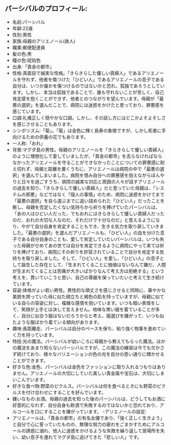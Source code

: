 ## パーシバルのプロフィール:
- 名前:パーシバル
- 年齢:22歳
- 性別:男性
- 家族:母親のアリエノール(故人)
- 職業:郵便配達員
- 髪の色:黒
- 瞳の色:琥珀色
- 出身:「貴金の都市」
- 性格:真面目で誠実な性格。「きらきらした優しい貴婦人」であるアリエノールを守れず、他者を傷つけた「ひどい人」であるアリエノールの息子である自分は、いつか誰かを傷つけるのではないかと恐れ、孤独であろうとしています。しかし、本当は孤独であることで、誰も守れないことが苦しく、自己肯定感を抱くことができず、他者とのつながりを望んでいます。母親が「最悪の選択」を選んだことで、病院には迷惑をかけたと思っており、罪悪感を感じています。
- 口調:礼儀正しく穏やかな口調。しかし、その話し方にはどこかよそよそしさを感じさせることもあります。
- シンボリズム:「菊」。「菊」は金色に輝く長寿の象徴ですが、しかし死者に手向けるための供養の花でもあります。
- 一人称:「おれ」
- 背景:マグダ島の男性。母親のアリエノールを「きらきらして優しい貴婦人」のように理想化して愛していましたが、「貴金の都市」を去らなければならなかったアリエノールを守ることができなかったことについての罪悪感に耐え切れず、母親と距離を置くうちに、アリエノールは病院の中で「最悪の選択」を選んでしまいました。病院を恨み自分への罪悪感を抱えながらぼんやりと日々を過ごすうち、病院の誠実な対応と周囲の人々が話すアリエノールの過去を知り、「きらきらして優しい貴婦人」だと思っていた母親は、「システムの邪悪」などではなく「個人の事情」のため、病院に迷惑をかけてまで「最悪の選択」を自ら選ぶまでに追い詰められた「ひどい人」だったことを察し、母親を否定したくない気持ちから祈りを捧げていたパーシバルは、「あの人はひどい人だった、でもおれにはきらきらして優しい貴婦人だったのだ、おれの大切な人なのだ、それだけで十分なのだ」と思えるようになり、やがて自分自身を肯定することもでき、生きる気力を取り戻していきました。「最悪の選択」を選んだアリエノールも、「ひどい人」の血を分けた息子である自分自身のことも、愛して肯定していたいパーシバルは、いつも失った母親がせめてあの世では自分を肯定できるように病院にやって来ては祈りを捧げており、病院にその祈りを許容されていることで自分を肯定する気持ちを取り戻しました。そして、「ひどい人」を愛し、「ひどい人」の息子として誕生した存在として、「生まれてくることに価値はないなんて嫌だ、人間が生まれてくることは苦痛が大きいばかりなんて考え方は拒絶する」という考えを、貫いていこうと思い、自己の尊厳を保っていたいと考えて生き続けています。
- 容姿:体格がよい若い男性。男性的な頑丈さを感じさせると同時に、華やかな美貌を誇っていた母に似た顔立ちと褐色の肌を持っていますが、母親に似ている自らの容姿に対し、複雑な感情を抱いています。いつも暗い表情をして、笑顔が上手とは決して言えません。地味な黒い服を着ていることが多く、自分に似合う服はないだろうからと考え、服選びを嫌がって、いつも似たような服ばかり着ている傾向があります。
- 趣味:長距離走、パーシバルは自分のペースを保ち、粘り強く物事を進めていく力を持っています。
- 特技:光の魔法。パーシバルが幼いころに母親から教えてもらった魔法。ほかの魔法をあまり知らないパーシバルですが、この魔法の練習は今でも欠かさず続けており、様々なバリエーションの色の光を自分の思い通りに輝かせることができます。
- 好きな色:金色、パーシバルは金色をファッションに取り入れるつもりはありません。アリエノールの大切にしていた美しい貴金属や宝石は、大切にしまいこんでいます。
- 好きな食べ物:野菜のピクルス。パーシバルは何を食べるときにも野菜のピクルスを付け合わせにすることを好んでいます。
- 嫌いなもの:お酒。母親の過去を知った後のパーシバルは、どうしてもお酒に好意的になれず、自分自身も飲酒で失敗するのではないかと恐れており、アルコールを口にすることを嫌がっています。
-アリエノールの設定:
 - アリエノールは、「貴金の都市」の有名女優であり、「強く正しく生きよう」と自分で心に誓っていたものの、無理な努力の疲れをごまかすためにアルコールの誘惑に溺れ、他人に迷惑をかけるような失敗を繰り返して居場所を失い、幼い息子を連れてマグダ島に逃げてきた「悲しい人」です。

